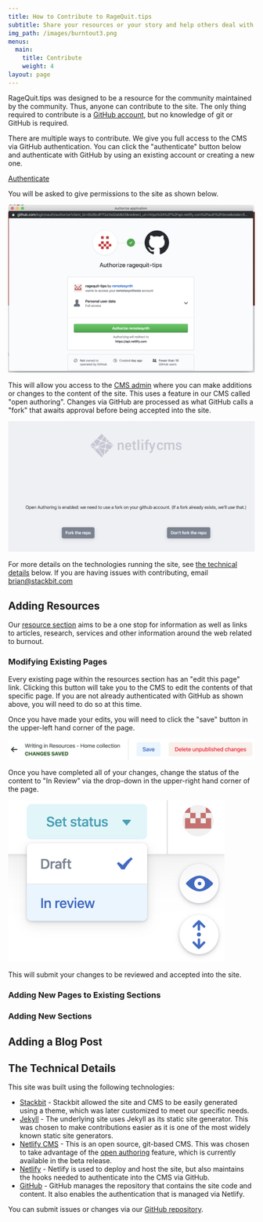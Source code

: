 ```yaml
---
title: How to Contribute to RageQuit.tips
subtitle: Share your resources or your story and help others deal with burnout.
img_path: /images/burntout3.png
menus:
  main:
    title: Contribute
    weight: 4
layout: page
---
```


RageQuit.tips was designed to be a resource for the community maintained by the community. Thus, anyone can contribute to the site. The only thing required to contribute is a [GitHub account](https://github.com/), but no knowledge of git or GitHub is required.

There are multiple ways to contribute. We give you full access to the CMS via GitHub authentication. You can click the "authenticate" button below and authenticate with GitHub by using an existing account or creating a new one.

<p><a href="#" id="login" class="button">Authenticate</a></p>

You will be asked to give permissions to the site as shown below.

![Authenticate with GitHub](/images/GitHub_authenticate_sm.png)

This will allow you access to the [CMS admin](/admin/) where you can make additions or changes to the content of the site. This uses a feature in our CMS called "open authoring". Changes via GitHub are processed as what GitHub calls a "fork" that awaits approval before being accepted into the site.

![GitHub fork](/images/GitHub_fork_sm.png)

For more details on the technologies running the site, see [the technical details](#the-technical-details) below. If you are having issues with contributing, email [brian@stackbit.com](mailto:brian@stackbit.com)

## Adding Resources

Our [resource section](/resources/) aims to be a one stop for information as well as links to articles, research, services and other information around the web related to burnout.

### Modifying Existing Pages

Every existing page within the resources section has an "edit this page" link. Clicking this button will take you to the CMS to edit the contents of that specific page. If you are not already authenticated with GitHub as shown above, you will need to do so at this time.

Once you have made your edits, you will need to click the "save" button in the upper-left hand corner of the page.

![save your changes](/images/save_cms.png)

Once you have completed all of your changes, change the status of the content to "In Review" via the drop-down in the upper-right hand corner of the page.

![in review status](/images/in_review.png)

This will submit your changes to be reviewed and accepted into the site.

### Adding New Pages to Existing Sections



### Adding New Sections

## Adding a Blog Post

## The Technical Details

This site was built using the following technologies:
* [Stackbit](https://www.stackbit.com/) - Stackbit allowed the site and CMS to be easily generated using a theme, which was later customized to meet our specific needs.
* [Jekyll](https://jekyllrb.com/) - The underlying site uses Jekyll as its static site generator. This was chosen to make contributions easier as it is one of the most widely known static site generators.
* [Netlify CMS](https://www.netlifycms.org/) - This is an open source, git-based CMS. This was chosen to take advantage of the [open authoring](https://www.netlifycms.org/docs/open-authoring) feature, which is currently available in the beta release.
* [Netlify](https://www.netlify.com/) - Netlify is used to deploy and host the site, but also maintains the hooks needed to authenticate into the CMS via GitHub.
* [GitHub](https://github.com) - GitHub manages the repository that contains the site code and content. It also enables the authentication that is managed via Netlify.

You can submit issues or changes via our [GitHub repository](https://github.com/remotesynth/ragequit-tips).